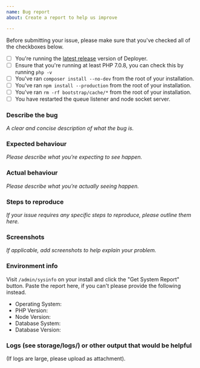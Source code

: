 ```yaml
---
name: Bug report
about: Create a report to help us improve

---
```


Before submitting your issue, please make sure that you've checked all of the checkboxes below.

- [ ] You're running the [latest release](https://github.com/REBElinBLUE/deployer/releases/latest) version of Deployer.
- [ ] Ensure that you're running at least PHP 7.0.8, you can check this by running `php -v`
- [ ] You've ran `composer install --no-dev` from the root of your installation.
- [ ] You've ran `npm install --production` from the root of your installation.
- [ ] You've ran `rm -rf bootstrap/cache/*` from the root of your installation.
- [ ] You have restarted the queue listener and node socket server.

### Describe the bug

*A clear and concise description of what the bug is.*

### Expected behaviour

*Please describe what you're expecting to see happen.*

### Actual behaviour

*Please describe what you're actually seeing happen.*

### Steps to reproduce

*If your issue requires any specific steps to reproduce, please outline them here.*

### Screenshots
*If applicable, add screenshots to help explain your problem.*

### Environment info

Visit `/admin/sysinfo` on your install and click the "Get System Report" button. Paste the report here, if you can't
please provide the following instead.

- Operating System:
- PHP Version:
- Node Version:
- Database System:
- Database Version:

### Logs (see storage/logs/) or other output that would be helpful
(If logs are large, please upload as attachment).
